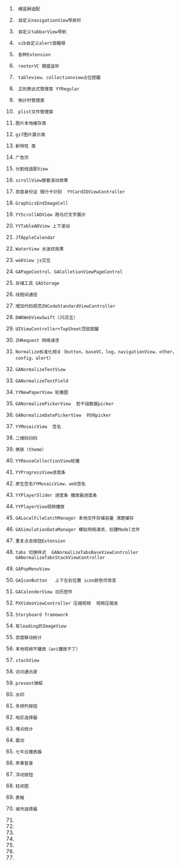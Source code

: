 1.      横竖屏适配
1.      自定义navigationView导航栏
2.      自定义tabbarView导航
3.      xib自定义alert提醒框
4.      各种Extension
5.      rooterVC 键盘监听
6.      tableview、collectionview占位提醒
7.      正则表达式管理类 YYRegular
8.      倒计时管理类
9.      plist文件管理类
10.     图片本地缓存类
11.     gif图片展示类
12.     新特性 类
13.     广告页
14.     分割线适配View
15.     scrollView嵌套滚动效果
16.     百度身份证 银行卡识别  YYCardIOViewController
17.     GraphicsEndImageCell
18.     YYScrollADView 跑马灯文字展示 
19.     YYTableADView 上下滚动
20.     JTAppleCalendar
21.     WaterView 水波纹效果
22.     webView js交互
23.     GAPageControl、GAColletionViewPageControl
24.     存储工具 GAStorage
25.     线程间通信
26.     增加代码规范ZHCodeStandardViewController
27.     DWKWebViewSwift（JS交互）                       
28.     UIViewController+TopSheet顶部提醒
29.     ZHRequest 网络请求
30.     Normalize标准化相关（button，baseVC，log，navigationView，other，config，alert）
31.     GANormalizeTextView
32.     GANormalizeTextField
33.     YYNewPaperView 轮播图
34.     GANormalizePickerView  若干组数据picker
35.     GANormalizeDatePickerView  时间picker
36.     YYMosaicView  签名
37.     二维码扫码
38.     换肤（theme）
39.     YYReuseCollectionView轮播
40.     YYProgressView进度条
41.     原生签名YYMosaicView、web签名
42.     YYPlayerSlider 进度条 播放器进度条
43.     YYPlayerView视频播放
44.     GALocalFileCatchManager 本地文件存储容量 清楚缓存
45.     GASimulationDataManager 模拟网络请求、创建Model文件
46.     重复点击按钮Extension
47.     tabs 切换样式  GANormalizeTabsBaseViewController  GANormalizeTabsStackViewController
48.     GAPopMenuView
49.     GAIconButton   上下左右位置 icon颜色可改变
50.     GACalenderView 日历控件
51.     PXVideoViewController 压缩视频  视频压缩发
52.     Storyboard framework
53.     有loading的ImageView
54.     百度移动统计
55.     本地视频不播放（avi播放不了）
56.     stackView 
57.     访问通讯录
58.     present弹框
59.     水印
60.     多排列按钮
61.     地区选择器
62.     埋点统计
63.     震动
64.     七牛云播放器
65.     苹果登录
66.     浮动按钮
67.     柱状图
68.     表格
69.     城市选择器
70.
71.
72.
73.
74.
75.
76.







